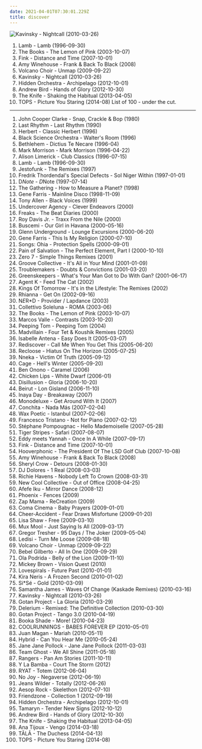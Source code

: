 ```yaml
---
date: 2021-04-01T07:30:01.229Z
title: discover
---
```

![Kavinsky - Nightcall (2010-03-26)](http://coverartarchive.org/release/851588f7-9cdb-473f-96d0-21680c4a383c/2466705356-500.jpg "Kavinsky - Nightcall (2010-03-26)")
1. <span title="#trip_hop">Lamb - Lamb (1996-09-30)</span>
2. <span title="#experimental #2003 #indietronica">The Books - The Lemon of Pink (2003-10-07)</span>
3. <span title="#acoustic #ninja_tune #singer_songwriter">Fink - Distance and Time (2007-10-01)</span>
4. <span title="#female_vocalists #amy_winehouse #soul #jazz">Amy Winehouse - Frank & Back To Black (2008)</span>
5. <span title="#2009 #indie #folk">Volcano Choir - Unmap (2009-09-22)</span>
6. <span title="#electronic #2010 #discover">Kavinsky - Nightcall (2010-03-26)</span>
7. <span title="#nu_jazz #2012 #electronic">Hidden Orchestra - Archipelago (2012-10-01)</span>
8. <span title="#2012 #upbeat #indie_folk #10_s #2010_s #fucking_incredible #discover #my_gang_12 #2012_albums">Andrew Bird - Hands of Glory (2012-10-30)</span>
9. <span title="#2013 #experimental #electronic">The Knife - Shaking the Habitual (2013-04-05)</span>
10. <span title="#2014 #soft_rock #happiness #stuck_in_my_head #discover #puts_me_in_a_good_mood #dance_around_your_bedroom #soft_rock_revival">TOPS - Picture You Staring (2014-08)</span>
List of 100 - under the cut.
<!-- more -->
-----
1. <span title="#1980 #poetry">John Cooper Clarke - Snap, Crackle & Bop (1980)</span>
2. <span title="#discover">Last Rhythm - Last Rhythm (1990)</span>
3. <span title="#2_s_34_rch #discover">Herbert - Classic Herbert (1996)</span>
4. <span title="#acid_jazz #discover #pop_topp_30_1996">Black Science Orchestra - Walter's Room (1996)</span>
5. <span title="#black_metal #dark_metal #depressive_black_metal #suicidal_black_metal">Bethlehem - Dictius Te Necare (1996-04)</span>
6. <span title="#discover #meine_privat_cd_sammlung">Mark Morrison - Mark Morrison (1996-04-22)</span>
7. <span title="#discover">Alison Limerick - Club Classics (1996-07-15)</span>
8. <span title="#trip_hop">Lamb - Lamb (1996-09-30)</span>
9. <span title="#essential_albums #discover #banja">Jestofunk - The Remixes (1997)</span>
10. <span title="#progressive_metal">Fredrik Thordendal's Special Defects - Sol Niger Within (1997-01-01)</span>
11. <span title="#trip_hop #discover">D*Note - D*Note (1997-07-14)</span>
12. <span title="#progressive_rock #atmospheric_rock #alternative_rock #1998">The Gathering - How to Measure a Planet? (1998)</span>
13. <span title="#discover">Gene Farris - Mainline Disco (1998-11-09)</span>
14. <span title="#afrobeat #world">Tony Allen - Black Voices (1999)</span>
15. <span title="#lounge #discover">Undercover Agency - Clever Endeavors (2000)</span>
16. <span title="#discover">Freaks - The Beat Diaries (2000)</span>
17. <span title="#house #discover">Roy Davis Jr. - Traxx From the Nile (2000)</span>
18. <span title="#samba #jazzy_beats #electronic #lounge #belgium">Buscemi - Our Girl in Havana (2000-05-16)</span>
19. <span title="#deep_house #house #chill #chicago">Glenn Underground - Lounge Excursions (2000-06-20)</span>
20. <span title="#2000 #house #discover">Gene Farris - This Is My Religion (2000-07-10)</span>
21. <span title="#2000 #contemporary_folk #secretly_canadian #discover #jason">Songs: Ohia - Protection Spells (2000-09-01)</span>
22. <span title="#progressive_metal">Pain of Salvation - The Perfect Element, Part I (2000-10-10)</span>
23. <span title="#electronica #discover #sundaymix">Zero 7 - Simple Things Remixes (2001)</span>
24. <span title="#groove_collective #discover #cds_i_have #gcjazz">Groove Collective - It's All in Your Mind (2001-01-09)</span>
25. <span title="#downtempo">Troublemakers - Doubts & Convictions (2001-03-20)</span>
26. <span title="#m_4_rt_1_n_1_s_3_c #discover">Greenskeepers - What's Your Man Got to Do With Gan? (2001-06-17)</span>
27. <span title="#2002 #funky #m_4_rt_1_n_1_s_3_c #discover #suaveeeee">Agent K - Feed The Cat (2002)</span>
28. <span title="#discover">Kings Of Tomorrow - It's in the Lifestyle: The Remixes (2002)</span>
29. <span title="#rnb #2002 #neo_soul #debut_albums #discover #uk_soul #rnb_pop #rhianna">Rhianna - Get On (2002-09-16)</span>
30. <span title="#discover">N*E*R*D - Provider / Lapdance (2003)</span>
31. <span title="#discover">Collettivo Soleluna - ROMA (2003-06)</span>
32. <span title="#experimental #2003 #indietronica">The Books - The Lemon of Pink (2003-10-07)</span>
33. <span title="#bossa_nova #brazilian #piano #new_age #brasil #nat_king_cole #contrasts #discover #domenico_modugno #roberto_menescal #k_00_l_br_4_z_1_l_14_n #anisio_silva #ima_sumac #elimar_santos #marcus_valle">Marcos Valle - Contrasts (2003-10-20)</span>
34. <span title="#experimental #mike_patton #trip_hop">Peeping Tom - Peeping Tom (2004)</span>
35. <span title="#hip_hop #hip_hop #indie #rap #turntablism #hiphop #i_love_it #todownload #discover #africosmic #knorpelfunky #fettttttttttttttt #nice_smile #wwwsinnfreichfavorit">Madvillain - Four Tet & Koushik Remixes (2005)</span>
36. <span title="#nu_jazz #french #vocal #bossa_nova #avril_lavigne #discover #fmera_album #rw_sound">Isabelle Antena - Easy Does It (2005-03-07)</span>
37. <span title="#stephkicks">Rediscover - Call Me When You Get This (2005-06-20)</span>
38. <span title="#fusion #funk #iveldie_bar #discover #plastic_with_me #luxor_radio">Recloose - Hiatus On The Horizon (2005-07-25)</span>
39. <span title="#soul">Nneka - Victim Of Truth (2005-09-12)</span>
40. <span title="#definitive_jux #2005 #hip_hop #hip_hop #def_jux #cage">Cage - Hell's Winter (2005-09-20)</span>
41. <span title="#chillout #soul #dance #house #club #discover">Ben Onono - Caramel (2006)</span>
42. <span title="#electronic #electronica #uk #electro #funk #like #beat #discover">Chicken Lips - White Dwarf (2006-01)</span>
43. <span title="#progressive_metal #metal #experimental">Disillusion - Gloria (2006-10-20)</span>
44. <span title="#folk #indie #indie_folk">Beirut - Lon Gisland (2006-11-10)</span>
45. <span title="#discover #enjointing">Inaya Day - Breakaway (2007)</span>
46. <span title="#2007 #discover">Monodeluxe - Get Around With It (2007)</span>
47. <span title="#pop_latino #spanish #latina #female #pop">Conchita - Nada Más (2007-02-04)</span>
48. <span title="#jazz #atmospheric #discover #robertitus_global #intrumental_ram #ambient_ram #instrumental_ram #rw_sound">Wax Poetic - Istanbul (2007-02-06)</span>
49. <span title="#piano #minimalism #classical_piano #rhythm #elettronica #discover">Francesco Tristano - Not for Piano (2007-02-12)</span>
50. <span title="#chillout #uutta_jazzia #acid_lounge #lounge_groove #discover #smooth_lounge #jazzy_female_vocal #serve_chilled #jazzy_flavoured #downtempo_influences #vocal_lounge #city_lounge #vocal_downtempo #my_love #downtempo_lounge #acoustic_groove #chillout_downtempo #electrocool #lounge_downtempo #jazz_trip #alternative_lounge #genre_downtempo #lounge_chill #lounge_tech #smoothly_sexy_sounding #groove_lounge #electronic_lounge_jazz #lounge_electronic #lounge_uptempo #my_lounge_room #sweet_downtempo #electropcool #ouahhhhh #tropcool #lounge_vibe #chillounge_1 #chill_chill #jazzy_vibes #lounge_at_home_two #lounge_at_home_tres #chillair #1st_vine #awesome_downtempo #epic_lounge #genre_downtempo #served_chilled #sexy_sounding #1st_vine_acid #acid_jazz_vibe #chilllounge_1 #nu_jazz_vibe #nu_jazz_vibe #nujazz_vibe #uuta_jazzia #uutta_jazziz #down_tempo_vibe #downtempo_vibe #future_jazz_vibe #jazzy_down_tempo_vibe #jazzy_down_tempo_vibe #jazzy_downtempo_vibe #jazzy_trip #lounge_jazz_vibe #downtempo_influence">Stéphane Pompougnac - Hello Mademoiselle (2007-05-28)</span>
51. <span title="#muulwuerflis_recommendations #discover">Tiger Stripes - Safari (2007-08-07)</span>
52. <span title="#broken_beat #discover #labels_compost_records">Eddy meets Yannah - Once In A While (2007-09-17)</span>
53. <span title="#acoustic #ninja_tune #singer_songwriter">Fink - Distance and Time (2007-10-01)</span>
54. <span title="#chillout #electronic #rock #downtempo">Hooverphonic - The President Of The LSD Golf Club (2007-10-08)</span>
55. <span title="#female_vocalists #amy_winehouse #soul #jazz">Amy Winehouse - Frank & Back To Black (2008)</span>
56. <span title="#2008 #female_vocalists #singer_songwriter #pop_rock #rock #american #00_s">Sheryl Crow - Detours (2008-01-30)</span>
57. <span title="#discover #my_gang_08">DJ Dolores - 1 Real (2008-03-03)</span>
58. <span title="#classic_rock #rock #acoustic #folk_rock #00_s #discover #08">Richie Havens - Nobody Left To Crown (2008-03-31)</span>
59. <span title="#jazz #discover #jazz_latin #uit_het_kantoor">New Cool Collective - Out of Office (2008-04-25)</span>
60. <span title="#2010 #discover">Afefe Iku - Mirror Dance (2008-12)</span>
61. <span title="#discover">Phoenix - Fences (2009)</span>
62. <span title="#world #female_vocalists #african">Zap Mama - ReCreation (2009)</span>
63. <span title="#discover #mathew_lee_cothran">Coma Cinema - Baby Prayers (2009-01-01)</span>
64. <span title="#2009 #progressive_rock #jazz_fusion #rio #january #avant_prog #discover #20th #experimantal_rock #arf_dossier">Cheer-Accident - Fear Draws Misfortune (2009-01-20)</span>
65. <span title="#pop #female_vocalists #dance #house #00_s #close_harmony #discover #salted #possible_emusic_purchases">Lisa Shaw - Free (2009-03-10)</span>
66. <span title="#electronic">Mux Mool - Just Saying Is All (2009-03-17)</span>
67. <span title="#2009 #tech_house #minimal #discover">Gregor Tresher - 95 Days / The Joker (2009-05-04)</span>
68. <span title="#soul #neo_soul">Ledisi - Turn Me Loose (2009-08-18)</span>
69. <span title="#2009 #indie #folk">Volcano Choir - Unmap (2009-09-22)</span>
70. <span title="#jazz #female_vocalists #brazilian #2010 #chillout #electronic #pop #soul #bossa_nova #world #samba #brazillian #discover #fmera_album #albums_to_check_out #grammy_nominated #habenwolln #b_gilberto">Bebel Gilberto - All In One (2009-09-29)</span>
71. <span title="#folk #indie #lo_fi #discover #raggedy_pleasure #my_devastating_suburban_longing">Ola Podrida - Belly of the Lion (2009-11-10)</span>
72. <span title="#discover">Mickey Brown - Vision Quest (2010)</span>
73. <span title="#downtempo #2009 #chillout #electronica #trip_hop #sexy #usa #electric_guitar #moody #american #mellow #ethereal #california #west_coast #female_vocalist #american_artist #from_usa #electro_acoustic #rhodes_piano #us_indie #discover #american_bands #usa_indie #usa_usa_usa #sweet_california #american_brilliance #california_indie #west_coast_sound #american_indie #california_artists #usa_artists #us_independent #us_american #california_local #american_dream #american_singer #california_dreaming #west_coast_underground #american_life #west_coast #usa_music #west_coast_chill #west_coast_indie #us_american #american_songwriter #from_california #usa_underground #california_sunshine #from_california #california_usa #usa_california #american_musician #california_coast #american_vocalists #amercian_band #indie_california #unslaked_passion">Lovespirals - Future Past (2010-01-01)</span>
74. <span title="#electronic #nu_jazz #sweet #discover #jazzoul #laidback_221 #kira_neris">Kira Neris - A Frozen Second (2010-01-02)</span>
75. <span title="#2010 #discover">Si*Sé - Gold (2010-03-09)</span>
76. <span title="#house #pop #dance #lounge #discover #silky_sexy_smooth">Samantha James - Waves Of Change (Kaskade Remixes) (2010-03-16)</span>
77. <span title="#electronic #2010 #discover">Kavinsky - Nightcall (2010-03-26)</span>
78. <span title="#lounge">Gotan Project - La Gloria (2010-03-29)</span>
79. <span title="#ambient #chillout #electronica">Delerium - Remixed: The Definitive Collection (2010-03-30)</span>
80. <span title="#tango #electronic">Gotan Project - Tango 3.0 (2010-04-19)</span>
81. <span title="#techno #minimal #2010 #electronic #house">Booka Shade - More! (2010-04-23)</span>
82. <span title="#discover">COOLRUNNINGS - BABES FOREVER EP (2010-05-01)</span>
83. <span title="#discover #tre">Juan Magan - Mariah (2010-05-11)</span>
84. <span title="#breaks #2010 #tech_house #minimal #breakbeat #progressive_house #progressive_breaks #discover">Hybrid - Can You Hear Me (2010-05-24)</span>
85. <span title="#discover">Jane Jane Pollock - Jane Jane Pollock (2011-03-03)</span>
86. <span title="#discover">Team Ghost - We All Shine (2011-05-18)</span>
87. <span title="#2011 #experimental #lo_fi #psychedelic #10_s #hypnagogic_pop #not_not_fun #discover #rather_good_stuff #good_to_work_to">Rangers - Pan Am Stories (2011-10-11)</span>
88. <span title="#discover #2012 #2013 #indie #clarinet #trumpet #trombone #accordian #vibes #dobro #portland #ukulele #oregon #toy_piano #flugelhorn #charango #tender_loving_empire #scott_magee #ben_meyercord #eric_schrepel #paul_cameron #electric_sitar #jeff_saltzman #sean_finn #joe_cruz #john_whaley #luz_elena_mendoza #michael_kitson #ribbon_synth #steve_berlin">Y La Bamba - Court The Storm (2012)</span>
89. <span title="#2012 #downtempo #chillout #electronica #ambient #female_vocalists #abstract #psychedelic #leftfield #discover #brainfeeder">RYAT - Totem (2012-06-04)</span>
90. <span title="#discover">No Joy - Negaverse (2012-06-19)</span>
91. <span title="#discover">Jeans Wilder - Totally (2012-06-26)</span>
92. <span title="#2012">Aesop Rock - Skelethon (2012-07-10)</span>
93. <span title="#discover">Friendzone - Collection 1 (2012-09-19)</span>
94. <span title="#nu_jazz #2012 #electronic">Hidden Orchestra - Archipelago (2012-10-01)</span>
95. <span title="#2012 #shoegaze">Tamaryn - Tender New Signs (2012-10-12)</span>
96. <span title="#2012 #upbeat #indie_folk #10_s #2010_s #fucking_incredible #discover #my_gang_12 #2012_albums">Andrew Bird - Hands of Glory (2012-10-30)</span>
97. <span title="#2013 #experimental #electronic">The Knife - Shaking the Habitual (2013-04-05)</span>
98. <span title="#revolution #rap #latin #energetic #searching #literate #fierce #intense #confident #aggressive #fiery #confrontational #earnest #provocative #uncompromising #dramatic #rousing #earthy #uplifting #strong #chile #latin_pop #latin_rap #lyrical #flowing #poignant #powerful #south_american #triumphant #imagination #exciting #celebratory #positive #enigmatic #defiant #empowerment #philosophical #joyous #gritty #gutsy #swaggering #lively #visceral #maverick #boisterous #street_smart #ambitious #affirmation #discover #animated #kinetic #chileno #hungry #alternative_latin #south_and_central_america #from_chile #declamatory #south_american #from_chile #south_american_music #made_in_chile #modern_chile #musica_de_chile">Ana Tijoux - Vengo (2014-03-18)</span>
99. <span title="#discover">TĀLĀ - The Duchess (2014-04-13)</span>
100. <span title="#2014 #soft_rock #happiness #stuck_in_my_head #discover #puts_me_in_a_good_mood #dance_around_your_bedroom #soft_rock_revival">TOPS - Picture You Staring (2014-08)</span>
